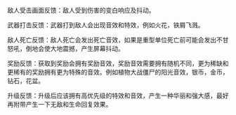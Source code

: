 敌人受击画面反馈：敌人受到伤害的变白响应及抖动。

武器打击反馈：武器打到敌人会出现音效和特效，例如火花，铁屑飞溅。

敌人死亡反馈：敌人死亡会发出死亡音效，如果是重型单位死亡前可能会发出不甘怒吼，倒地会使大地震撼，产生屏幕抖动。

奖励反馈：获取到奖励会拥有奖励音效，奖励音效需要拥有随机不同，更为稀缺和更稀有的奖励拥有更为特殊的音效。例如植物大战僵尸的阳光音效，银币，金币，钻石，花盆。

升级反馈：升级后应该拥有高优先级的特效和音效，产生一种华丽和强大感，最好再附带产生一下无敌和生命回复效果。
